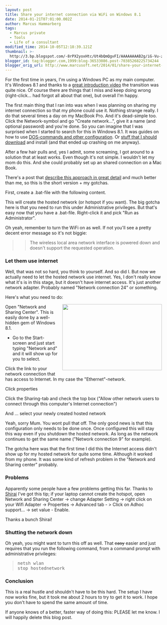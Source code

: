 ```yaml
---
layout: post
title: Share your internet connection via WiFi on Windows 8.1
date: 2014-01-21T07:01:00.002Z
author: Marcus Hammarberg
tags:
  - Marcus private
  - Tools
  - Life of a consultant
modified_time: 2014-10-05T12:18:39.121Z
thumbnail: >-
  http://3.bp.blogspot.com/-8rPX2yoxHtc/Ut4bQmQgvFI/AAAAAAAAB2g/iG-Vu-z5u9s/s72-c/network+configuration+for+wifi+hotspot.png
blogger_id: tag:blogger.com,1999:blog-36533086.post-70385268225734244
blogger_orig_url: http://www.marcusoft.net/2014/01/share-your-internet-connection-via-wifi.html
---
```



<div dir="ltr" style="text-align: left;" trbidi="on">

<div dir="ltr" style="text-align: left;" trbidi="on">

For the first time in years, I'm using a Windows PC as my main computer.
It's Windows 8.1 and thanks to a <a
href="http://www.hanselman.com/blog/TheMissingWindows8InstructionalVideo.aspx"
target="_blank">great introduction video</a> the transition was quite
nice. Of course there are things that I miss and keep doing wrong
(right-click... had forgot all about that one), but overall I'm happy.

The first main thing that I ran into was when I was planning on sharing
my internet connection so that my phone could use it. Nothing strange
really. I do that several times a day on my MacBook Pro. And it's
dead-simple too. Click the Network-symbol and go "Create network...",
give it a name (and optional password) and you're done.
So you can imagine that I was surprised when I
started to search for this in Windows 8.1. It was guides on how to use
<a href="http://www.youtube.com/watch?v=edc8V9hjUw4"
target="_blank">DOS-commands and other configuration</a>. Or
<a href="http://virtualrouter.codeplex.com/" target="_blank">stuff that
I should download</a> and install (and that ended up crashing on me
anyway).

After a few hair pulls and, yes I admit, some screaming, I got around to
a solution that at least works. Even though it's not simple. I wouldn't
let my mom do this. And she could probably set up an shared connection
on a Mac Book.

There's a post that <a
href="http://techotv.com/windows-8-internet-sharing-wifi-hotspot-wireless-ad-hoc/"
target="_blank">describe this approach in great detail</a> and much
better than me, so this is the short version + my gotchas.

First, create a .bat-file with the following content.

</div>

This will create the hosted network (or hotspot if you want). The big
gotcha here is that you need to run this under Administrative
privileges. But that's easy now that you have a .bat-file. Right-click
it and pick "Run as Administrator".

Oh yeah, remember to turn the WiFi on as well. If not you'll see a
pretty decent error message so it's not biggie:

> > The wireless local area network interface is powered down and
> > doesn't support the requested operation.

### Let them use internet

Well, that was not so hard, you think to yourself. And so did I. But now
we actually need to let the hosted network use internet. Yes, I don't
really know what it's is in this stage, but it doesn't have internet
access. It's just another network adapter. Probably named "Network
connection 24" or something.

Here's what you need to do:

<div class="separator" style="clear: both; text-align: center;">

<a
href="http://3.bp.blogspot.com/-8rPX2yoxHtc/Ut4bQmQgvFI/AAAAAAAAB2g/iG-Vu-z5u9s/s1600/network+configuration+for+wifi+hotspot.png"
data-imageanchor="1"
style="clear: right; float: right; margin-bottom: 1em; margin-left: 1em;"><img
src="http://3.bp.blogspot.com/-8rPX2yoxHtc/Ut4bQmQgvFI/AAAAAAAAB2g/iG-Vu-z5u9s/s1600/network+configuration+for+wifi+hotspot.png"
data-border="0" width="320" height="212" /></a>

</div>

Open "Network and Sharing Center". This is easily done by a well-hidden
gem of Windows 8.1.

- Go to the Start-screen and just start typing "Network and" and it
    will show up for you to select.

Click the link to your network connection that has access to Internet.
In my case the "Ethernet"-network.

Click properties

Click the Sharing-tab and check the top box ("Allow other network users
to connect through this computer's Internet connection")

And ... select your newly created hosted network

<div>

Yeah, sorry Mum. You wont pull that off. The only good news is that this
configuration only needs to be done once. Once configured this will stay
this way even if you shutdown the hosted network. As long as the network
continues to get the same name ("Network connection 9" for example).

</div>

<div>

</div>

<div>

The gotcha here was that the first time I did this the Internet access
didn't show up for my hosted network for quite some time. Although it
worked from my phone. It was some kind of refresh problem in the
"Network and Sharing center" probably.

### Problems

Apparently some people have a few problems getting this far. Thanks to
<a href="https://disqus.com/home/user/disqus_8bpw1NO5Db"
target="_blank">Shirai</a> I've got this tip; if your laptop cannot
create the hotspot, open Network and Sharing Center -\> change Adapter
Setting -\> right click on your Wifi Adapter -\> Properties -\> Advanced
tab - \> Click on Adhoc support... -\> set value - Enable.

Thanks a bunch Shirai!

</div>

### Shutting the network down

<div>

Oh yeah, you might want to turn this off as well. That ~~easy~~ easier
and just requires that you run the following command, from a command
prompt with administrative privileges:

</div>

> <span style="font-family: monospace; white-space: pre;">netsh wlan
> stop hostednetwork

### Conclusion

This is a real hustle and shouldn't have to be this hard. The setup I
have now works fine, but it took me about 2 hours to try to get it to
work. I hope you don't have to spend the same amount of time.

If anyone knows of a better, faster way of doing this: PLEASE let me
know. I will happily delete this blog post.

</div>
